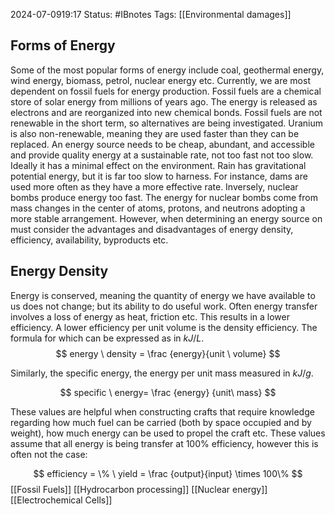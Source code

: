 2024-07-0919:17
Status: #IBnotes 
Tags: [[Environmental damages]] 
## Forms of Energy
Some of the most popular forms of energy include coal, geothermal energy, wind energy, biomass, petrol, nuclear energy etc. Currently, we are most dependent on fossil fuels for energy production. Fossil fuels are a chemical store of solar energy from millions of years ago. The energy is released as electrons and are reorganized into new chemical bonds. Fossil fuels are not renewable in the short term, so alternatives are being investigated. Uranium is also non-renewable, meaning they are used faster than they can be replaced. An energy source needs to be cheap, abundant, and accessible and provide quality energy at a sustainable rate, not too fast not too slow. Ideally it has a minimal effect on the environment. Rain has gravitational potential energy, but it is far too slow to harness. For instance, dams are used more often as they have a more effective rate. Inversely, nuclear bombs produce energy too fast. The energy for nuclear bombs come from mass changes in the center of atoms, protons, and neutrons adopting a more stable arrangement. However, when determining an energy source on must consider the advantages and disadvantages of energy density, efficiency, availability, byproducts etc.
## Energy Density
Energy is conserved, meaning the quantity of energy we have available to us does not change; but its ability to do useful work. Often energy transfer involves a loss of energy as heat, friction etc. This results in a lower efficiency. A lower efficiency per unit volume is the density efficiency. The formula for which can be expressed as in $kJ/L$.
$$ energy \ density = \frac {energy}{unit \ volume} $$

Similarly, the specific energy, the energy per unit mass measured in $kJ/g$.

$$ specific \ energy= \frac {energy} {unit\ mass} $$

These values are helpful when constructing crafts that require knowledge regarding how much fuel can be carried (both by space occupied and by weight), how much energy can be used to propel the craft etc. These values assume that all energy is being transfer at 100% efficiency, however this is often not the case:

$$ efficiency = \% \ yield = \frac {output}{input} \times 100\% $$
[[Fossil Fuels]]
[[Hydrocarbon processing]]
[[Nuclear energy]]
[[Electrochemical Cells]]



